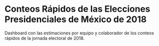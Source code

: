 # Conteos Rápidos de las Elecciones Presidenciales de México de 2018

Dashboard con las estimaciones por equipo y colaborador de los conteos rápidos de la jornada electoral de 2018.